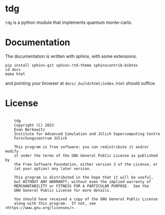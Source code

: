 # tdg

`tdg` is a python module that implements quantum monte-carlo.


# Documentation

The documentation is written with sphinx, with some extensions.

```shell
pip install sphinx-git sphinx-rtd-theme sphinxcontrib-bibtex
cd docs
make html
```

and pointing your browser at `docs/_build/html/index.html` should suffice.

# License

```

    tdg
    Copyright (C) 2023
    Evan Berkowitz
    Institute for Advanced Simulation and Jülich Supercomputing Centre
    Forschungszentrum Jülich

    This program is free software: you can redistribute it and/or modify
    it under the terms of the GNU General Public License as published by
    the Free Software Foundation, either version 3 of the License, or
    (at your option) any later version.

    This program is distributed in the hope that it will be useful,
    but WITHOUT ANY WARRANTY; without even the implied warranty of
    MERCHANTABILITY or FITNESS FOR A PARTICULAR PURPOSE.  See the
    GNU General Public License for more details.

    You should have received a copy of the GNU General Public License
    along with this program.  If not, see <https://www.gnu.org/licenses/>.

```

